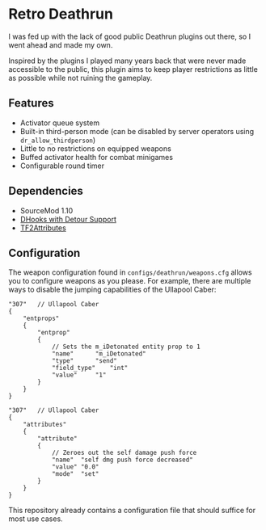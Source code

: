 # Retro Deathrun
I was fed up with the lack of good public Deathrun plugins out there, so I went ahead and made my own.

Inspired by the plugins I played many years back that were never made accessible to the public, this plugin aims to keep player restrictions as little as possible while not ruining the gameplay.

## Features
* Activator queue system
* Built-in third-person mode (can be disabled by server operators using ``dr_allow_thirdperson``)
* Little to no restrictions on equipped weapons
* Buffed activator health for combat minigames
* Configurable round timer

## Dependencies
* SourceMod 1.10
* [DHooks with Detour Support](https://forums.alliedmods.net/showpost.php?p=2588686&postcount=589)
* [TF2Attributes](https://forums.alliedmods.net/showthread.php?t=210221)

## Configuration
The weapon configuration found in ``configs/deathrun/weapons.cfg`` allows you to configure weapons as you please. 
For example, there are multiple ways to disable the jumping capabilities of the Ullapool Caber:

```
"307"	// Ullapool Caber
{
	"entprops"
	{
		"entprop"
		{
			// Sets the m_iDetonated entity prop to 1
			"name"		"m_iDetonated"
			"type"		"send"
			"field_type"	"int"
			"value"		"1"
		}
	}
}
```
```
"307"	// Ullapool Caber
{
	"attributes"
	{
		"attribute"
		{
			// Zeroes out the self damage push force
			"name"	"self dmg push force decreased"
			"value"	"0.0"
			"mode"	"set"
		}
	}
}
```
This repository already contains a configuration file that should suffice for most use cases.
